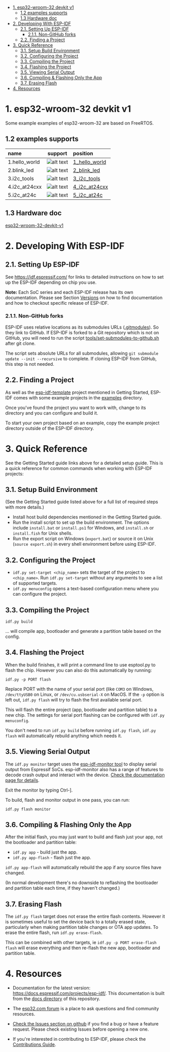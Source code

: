 - [1. esp32-wroom-32 devkit v1](#1-esp32-wroom-32-devkit-v1)
  - [1.2 examples supports](#12-examples-supports)
  - [1.3 Hardware doc](#13-hardware-doc)
- [2. Developing With ESP-IDF](#2-developing-with-esp-idf)
  - [2.1. Setting Up ESP-IDF](#21-setting-up-esp-idf)
    - [2.1.1. Non-GitHub forks](#211-non-github-forks)
  - [2.2. Finding a Project](#22-finding-a-project)
- [3. Quick Reference](#3-quick-reference)
  - [3.1. Setup Build Environment](#31-setup-build-environment)
  - [3.2. Configuring the Project](#32-configuring-the-project)
  - [3.3. Compiling the Project](#33-compiling-the-project)
  - [3.4. Flashing the Project](#34-flashing-the-project)
  - [3.5. Viewing Serial Output](#35-viewing-serial-output)
  - [3.6. Compiling \& Flashing Only the App](#36-compiling--flashing-only-the-app)
  - [3.7. Erasing Flash](#37-erasing-flash)
- [4. Resources](#4-resources)


# 1. esp32-wroom-32 devkit v1
Some example examples of esp32-wroom-32 are based on FreeRTOS.

## 1.2 examples supports
|name                 |          support             |                             position                                    |
|:--------------------| :---------------------------:| :-------------------------------------------------------------- |
|1.hello_world        | ![alt text][supported]       |     [1_hello_world](./1_hello_world/main/hello_world_main.c)    |
|2.blink_led          | ![alt text][supported]     |       [2_blink_led](./2_blink_led/main/blink_example_main.c)   |
|3.i2c_tools          | ![alt text][supported]     |       [3_i2c_tools](./3_i2c_tools/main/cmd_i2ctools.c)   |
|4.i2c_at24cxx          | ![alt text][not support]     |     [4_i2c_at24cxx](./4_i2c_at24cxx/main/at24cxx_main.c)   |
|5.i2c_at24c          | ![alt text][supported]     |       [5_i2c_at24c](./5_i2c_at24c/main/main.c)   |

[supported]: https://img.shields.io/badge/-%E6%94%AF%E6%8C%81-green "supported"
[preview]: https://img.shields.io/badge/-%E9%A2%84%E8%A7%88-orange "preview"
[not support]: https://img.shields.io/badge/not%20supported-orange "not support"

## 1.3 Hardware doc
[esp32-wroom-32-devkit-v1](https://github.com/Robin329/esp32-doc.git)


# 2. Developing With ESP-IDF

## 2.1. Setting Up ESP-IDF

See https://idf.espressif.com/ for links to detailed instructions on how to set up the ESP-IDF depending on chip you use.

**Note:** Each SoC series and each ESP-IDF release has its own documentation. Please see Section [Versions](https://docs.espressif.com/projects/esp-idf/en/latest/esp32/versions.html) on how to find documentation and how to checkout specific release of ESP-IDF.

### 2.1.1. Non-GitHub forks

ESP-IDF uses relative locations as its submodules URLs ([.gitmodules](.gitmodules)). So they link to GitHub. If ESP-IDF is forked to a Git repository which is not on GitHub, you will need to run the script [tools/set-submodules-to-github.sh](tools/set-submodules-to-github.sh) after git clone.

The script sets absolute URLs for all submodules, allowing `git submodule update --init --recursive` to complete. If cloning ESP-IDF from GitHub, this step is not needed.

## 2.2. Finding a Project

As well as the [esp-idf-template](https://github.com/espressif/esp-idf-template) project mentioned in Getting Started, ESP-IDF comes with some example projects in the [examples](examples) directory.

Once you've found the project you want to work with, change to its directory and you can configure and build it.

To start your own project based on an example, copy the example project directory outside of the ESP-IDF directory.

# 3. Quick Reference

See the Getting Started guide links above for a detailed setup guide. This is a quick reference for common commands when working with ESP-IDF projects:

## 3.1. Setup Build Environment

(See the Getting Started guide listed above for a full list of required steps with more details.)

* Install host build dependencies mentioned in the Getting Started guide.
* Run the install script to set up the build environment. The options include `install.bat` or `install.ps1` for Windows, and `install.sh` or `install.fish` for Unix shells.
* Run the export script on Windows (`export.bat`) or source it on Unix (`source export.sh`) in every shell environment before using ESP-IDF.

## 3.2. Configuring the Project

* `idf.py set-target <chip_name>` sets the target of the project to `<chip_name>`. Run `idf.py set-target` without any arguments to see a list of supported targets.
* `idf.py menuconfig` opens a text-based configuration menu where you can configure the project.

## 3.3. Compiling the Project

`idf.py build`

... will compile app, bootloader and generate a partition table based on the config.

## 3.4. Flashing the Project

When the build finishes, it will print a command line to use esptool.py to flash the chip. However you can also do this automatically by running:

`idf.py -p PORT flash`

Replace PORT with the name of your serial port (like `COM3` on Windows, `/dev/ttyUSB0` on Linux, or `/dev/cu.usbserial-X` on MacOS. If the `-p` option is left out, `idf.py flash` will try to flash the first available serial port.

This will flash the entire project (app, bootloader and partition table) to a new chip. The settings for serial port flashing can be configured with `idf.py menuconfig`.

You don't need to run `idf.py build` before running `idf.py flash`, `idf.py flash` will automatically rebuild anything which needs it.

## 3.5. Viewing Serial Output

The `idf.py monitor` target uses the [esp-idf-monitor tool](https://github.com/espressif/esp-idf-monitor) to display serial output from Espressif SoCs. esp-idf-monitor also has a range of features to decode crash output and interact with the device. [Check the documentation page for details](https://docs.espressif.com/projects/esp-idf/en/latest/get-started/idf-monitor.html).

Exit the monitor by typing Ctrl-].

To build, flash and monitor output in one pass, you can run:

`idf.py flash monitor`

## 3.6. Compiling & Flashing Only the App

After the initial flash, you may just want to build and flash just your app, not the bootloader and partition table:

* `idf.py app` - build just the app.
* `idf.py app-flash` - flash just the app.

`idf.py app-flash` will automatically rebuild the app if any source files have changed.

(In normal development there's no downside to reflashing the bootloader and partition table each time, if they haven't changed.)

## 3.7. Erasing Flash

The `idf.py flash` target does not erase the entire flash contents. However it is sometimes useful to set the device back to a totally erased state, particularly when making partition table changes or OTA app updates. To erase the entire flash, run `idf.py erase-flash`.

This can be combined with other targets, ie `idf.py -p PORT erase-flash flash` will erase everything and then re-flash the new app, bootloader and partition table.

# 4. Resources

* Documentation for the latest version: https://docs.espressif.com/projects/esp-idf/. This documentation is built from the [docs directory](docs) of this repository.

* The [esp32.com forum](https://esp32.com/) is a place to ask questions and find community resources.

* [Check the Issues section on github](https://github.com/espressif/esp-idf/issues) if you find a bug or have a feature request. Please check existing Issues before opening a new one.

* If you're interested in contributing to ESP-IDF, please check the [Contributions Guide](https://docs.espressif.com/projects/esp-idf/en/latest/contribute/index.html).
